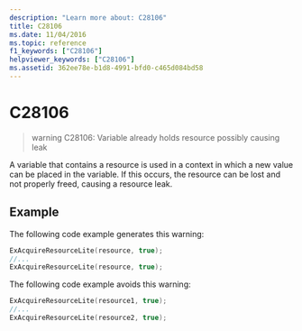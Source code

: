 ```yaml
---
description: "Learn more about: C28106"
title: C28106
ms.date: 11/04/2016
ms.topic: reference
f1_keywords: ["C28106"]
helpviewer_keywords: ["C28106"]
ms.assetid: 362ee78e-b1d8-4991-bfd0-c465d084bd58
---
```

# C28106

> warning C28106: Variable already holds resource possibly causing leak

A variable that contains a resource is used in a context in which a new value can be placed in the variable. If this occurs, the resource can be lost and not properly freed, causing a resource leak.

## Example

The following code example generates this warning:

```cpp
ExAcquireResourceLite(resource, true);
//...
ExAcquireResourceLite(resource, true);
```

The following code example avoids this warning:

```cpp
ExAcquireResourceLite(resource1, true);
//...
ExAcquireResourceLite(resource2, true);
```
